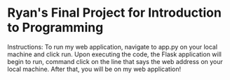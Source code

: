 # Ryan's Final Project for Introduction to Programming
Instructions:
To run my web application, navigate to app.py on your local machine and click run. Upon executing the code, the Flask application will begin to run, command click on the line that says the web address on your local machine. After that, you will be on my web application!  